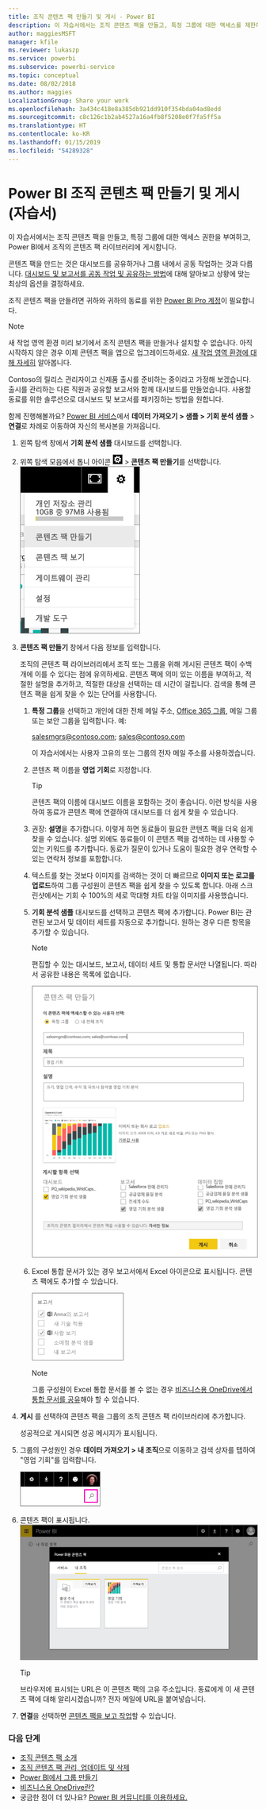 ```yaml
---
title: 조직 콘텐츠 팩 만들기 및 게시 - Power BI
description: 이 자습서에서는 조직 콘텐츠 팩을 만들고, 특정 그룹에 대한 액세스를 제한하고, Power BI에서 조직의 콘텐츠 팩 라이브러리에 게시합니다.
author: maggiesMSFT
manager: kfile
ms.reviewer: lukaszp
ms.service: powerbi
ms.subservice: powerbi-service
ms.topic: conceptual
ms.date: 08/02/2018
ms.author: maggies
LocalizationGroup: Share your work
ms.openlocfilehash: 3a434c418e8a385db921dd910f354bda04ad8edd
ms.sourcegitcommit: c8c126c1b2ab4527a16a4fb8f5208e0f7fa5ff5a
ms.translationtype: HT
ms.contentlocale: ko-KR
ms.lasthandoff: 01/15/2019
ms.locfileid: "54289328"
---
```

# <a name="create-and-publish-a-power-bi-organizational-content-pack-tutorial"></a>Power BI 조직 콘텐츠 팩 만들기 및 게시(자습서)

이 자습서에서는 조직 콘텐츠 팩을 만들고, 특정 그룹에 대한 액세스 권한을 부여하고, Power BI에서 조직의 콘텐츠 팩 라이브러리에 게시합니다.

콘텐츠 팩을 만드는 것은 대시보드를 공유하거나 그룹 내에서 공동 작업하는 것과 다릅니다. [대시보드 및 보고서를 공동 작업 및 공유하는 방법](service-how-to-collaborate-distribute-dashboards-reports.md)에 대해 알아보고 상황에 맞는 최상의 옵션을 결정하세요.

조직 콘텐츠 팩을 만들려면 귀하와 귀하의 동료를 위한 [Power BI Pro 계정](https://powerbi.microsoft.com/pricing)이 필요합니다. 

> [!NOTE]
> 새 작업 영역 환경 미리 보기에서 조직 콘텐츠 팩을 만들거나 설치할 수 없습니다. 아직 시작하지 않은 경우 이제 콘텐츠 팩을 앱으로 업그레이드하세요. [새 작업 영역 환경에 대해 자세히](service-create-the-new-workspaces.md) 알아봅니다.
> 

Contoso의 릴리스 관리자이고 신제품 출시를 준비하는 중이라고 가정해 보겠습니다.  출시를 관리하는 다른 직원과 공유할 보고서와 함께 대시보드를 만들었습니다. 사용할 동료를 위한 솔루션으로 대시보드 및 보고서를 패키징하는 방법을 원합니다. 

함께 진행해볼까요? [Power BI 서비스](https://powerbi.com)에서 **데이터 가져오기 > 샘플 > 기회 분석 샘플** > **연결**로 차례로 이동하여 자신의 복사본을 가져옵니다. 

1. 왼쪽 탐색 창에서 **기회 분석 샘플** 대시보드를 선택합니다.
2. 위쪽 탐색 모음에서 톱니 아이콘 ![](media/service-organizational-content-pack-create-and-publish/cog.png) > **콘텐츠 팩 만들기**를 선택합니다.    
   ![](media/service-organizational-content-pack-create-and-publish/pbi_create_contpk.png)
3. **콘텐츠 팩 만들기** 창에서 다음 정보를 입력합니다.  
   
   조직의 콘텐츠 팩 라이브러리에서 조직 또는 그룹을 위해 게시된 콘텐츠 팩이 수백 개에 이를 수 있다는 점에 유의하세요. 콘텐츠 팩에 의미 있는 이름을 부여하고, 적절한 설명을 추가하고, 적절한 대상을 선택하는 데 시간이 걸립니다.  검색을 통해 콘텐츠 팩을 쉽게 찾을 수 있는 단어를 사용합니다.
   
   1. **특정 그룹**을 선택하고 개인에 대한 전체 메일 주소, [Office 365 그룹](https://support.office.com/article/Create-a-group-in-Office-365-7124dc4c-1de9-40d4-b096-e8add19209e9), 메일 그룹 또는 보안 그룹을 입력합니다. 예:
      
        salesmgrs@contoso.com; sales@contoso.com
      
      이 자습서에서는 사용자 고유의 또는 그룹의 전자 메일 주소를 사용하겠습니다.
   
   2. 콘텐츠 팩 이름을 **영업 기회**로 지정합니다.
   
      > [!TIP]
      > 콘텐츠 팩의 이름에 대시보드 이름을 포함하는 것이 좋습니다. 이런 방식을 사용하여 동료가 콘텐츠 팩에 연결하여 대시보드를 더 쉽게 찾을 수 있습니다.
      > 
      > 
   
   3. 권장: **설명**을 추가합니다. 이렇게 하면 동료들이 필요한 콘텐츠 팩을 더욱 쉽게 찾을 수 있습니다. 설명 외에도 동료들이 이 콘텐츠 팩을 검색하는 데 사용할 수 있는 키워드를 추가합니다. 동료가 질문이 있거나 도움이 필요한 경우 연락할 수 있는 연락처 정보를 포함합니다.
   
   4. 텍스트를 찾는 것보다 이미지를 검색하는 것이 더 빠르므로 **이미지 또는 로고를 업로드**하여 그룹 구성원이 콘텐츠 팩을 쉽게 찾을 수 있도록 합니다. 아래 스크린샷에서는 기회 수 100%의 세로 막대형 차트 타일 이미지를 사용했습니다.
   
   5. **기회 분석 샘플** 대시보드를 선택하고 콘텐츠 팩에 추가합니다.  Power BI는 관련된 보고서 및 데이터 세트를 자동으로 추가합니다. 원하는 경우 다른 항목을 추가할 수 있습니다.
   
      > [!NOTE]
      >  편집할 수 있는 대시보드, 보고서, 데이터 세트 및 통합 문서만 나열됩니다. 따라서 공유한 내용은 목록에 없습니다.
      > 
      > 
   
      ![](media/service-organizational-content-pack-create-and-publish/cpwindow.png) 
   
   6. Excel 통합 문서가 있는 경우 보고서에서 Excel 아이콘으로 표시됩니다. 콘텐츠 팩에도 추가할 수 있습니다.
   
      ![](media/service-organizational-content-pack-create-and-publish/pbi_orgcontpkexcel.png)
   
      > [!NOTE]
      > 그룹 구성원이 Excel 통합 문서를 볼 수 없는 경우 [비즈니스용 OneDrive에서 통합 문서를 공유](https://support.office.com/article/Share-documents-or-folders-in-Office-365-1fe37332-0f9a-4719-970e-d2578da4941c)해야 할 수 있습니다.
      > 
      > 
4. **게시** 를 선택하여 콘텐츠 팩을 그룹의 조직 콘텐츠 팩 라이브러리에 추가합니다.  
   
   성공적으로 게시되면 성공 메시지가 표시됩니다. 
5. 그룹의 구성원인 경우 **데이터 가져오기 > 내 조직**으로 이동하고 검색 상자를 탭하여 "영업 기회"를 입력합니다.
   
   ![](media/service-organizational-content-pack-create-and-publish/cp_searchbox.png) 
6. 콘텐츠 팩이 표시됩니다.  
   ![](media/service-organizational-content-pack-create-and-publish/powerbi-find-content-pack-organization.png) 
   
   > [!TIP]
   > 브라우저에 표시되는 URL은 이 콘텐츠 팩의 고유 주소입니다.  동료에게 이 새 콘텐츠 팩에 대해 알리시겠습니까?  전자 메일에 URL을 붙여넣습니다.
   > 
   > 
7. **연결**을 선택하면 [콘텐츠 팩을 보고 작업](service-organizational-content-pack-copy-refresh-access.md)할 수 있습니다. 

### <a name="next-steps"></a>다음 단계
* [조직 콘텐츠 팩 소개](service-organizational-content-pack-introduction.md)  
* [조직 콘텐츠 팩 관리, 업데이트 및 삭제](service-organizational-content-pack-manage-update-delete.md)  
* [Power BI에서 그룹 만들기](service-create-distribute-apps.md)  
* [비즈니스용 OneDrive란?](https://support.office.com/article/What-is-OneDrive-for-Business-187f90af-056f-47c0-9656-cc0ddca7fdc2)
* 궁금한 점이 더 있나요? [Power BI 커뮤니티를 이용하세요.](http://community.powerbi.com/)

